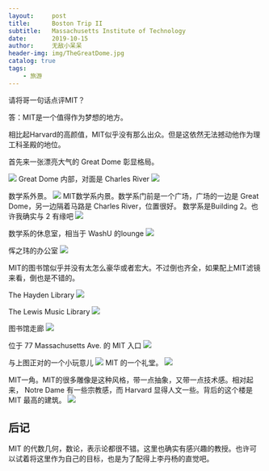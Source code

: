 ```yaml
---
layout:     post
title:      Boston Trip II
subtitle:   Massachusetts Institute of Technology
date:       2019-10-15
author:     无敌小呆呆
header-img: img/TheGreatDome.jpg
catalog: true
tags:
    - 旅游
---
```



请将哥一句话点评MIT？

答：MIT是一个值得作为梦想的地方。

相比起Harvard的高颜值，MIT似乎没有那么出众。但是这依然无法撼动他作为理工科圣殿的地位。


首先来一张漂亮大气的 Great Dome 彰显格局。

![](https://github.com/cxjcxj186/MarkdownPhotos/raw/master/Res/MIT%201.jpg) 
Great Dome 内部，对面是 Charles River
![](https://github.com/cxjcxj186/MarkdownPhotos/raw/master/Res/MIT%2013.jpg)

数学系外景。
![](https://github.com/cxjcxj186/MarkdownPhotos/raw/master/Res/MIT%2011.jpg)
MIT数学系内景。数学系门前是一个广场，广场的一边是 Great Dome，另一边隔着马路是 Charles River，位置很好。 数学系是Building 2。也许我确实与 2 有缘吧
![](https://github.com/cxjcxj186/MarkdownPhotos/raw/master/Res/MIT%207.jpg)

数学系的休息室，相当于 WashU 的lounge
![](https://github.com/cxjcxj186/MarkdownPhotos/raw/master/Res/MIT%2010.jpg)

恽之玮的办公室
![](https://github.com/cxjcxj186/MarkdownPhotos/raw/master/Res/MIT%209.jpg)


MIT的图书馆似乎并没有太怎么豪华或者宏大。不过倒也齐全，如果配上MIT滤镜来看，倒也是不错的。

The Hayden Library
![](https://github.com/cxjcxj186/MarkdownPhotos/raw/master/Res/MIT%208.jpg)


The Lewis Music Library
![](https://github.com/cxjcxj186/MarkdownPhotos/raw/master/Res/MIT%203.jpg)

图书馆走廊
![](https://github.com/cxjcxj186/MarkdownPhotos/raw/master/Res/MIT%206.jpg)

位于 77 Massachusetts Ave. 的 MIT 入口
![](https://github.com/cxjcxj186/MarkdownPhotos/raw/master/Res/MIT%204.jpg)

与上图正对的一个小玩意儿
![](https://github.com/cxjcxj186/MarkdownPhotos/raw/master/Res/MIT%205.jpg)
MIT 的一个礼堂。
![](https://github.com/cxjcxj186/MarkdownPhotos/raw/master/Res/MIT%2012.jpg)

MIT一角。MIT的很多雕像是这种风格，带一点抽象，又带一点技术感。相对起来， Notre Dame 有一些宗教感，而 Harvard 显得人文一些。背后的这个楼是 MIT 最高的建筑。
![](https://github.com/cxjcxj186/MarkdownPhotos/raw/master/Res/MIT%202.jpg)

## 后记
MIT 的代数几何，数论，表示论都很不错。这里也确实有感兴趣的教授。也许可以试着将这里作为自己的目标，也是为了配得上李丹杨的直觉吧。
